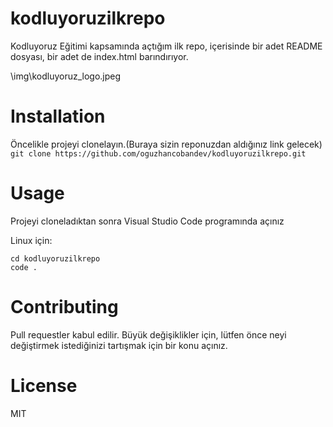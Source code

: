 # kodluyoruzilkrepo
Kodluyoruz Eğitimi kapsamında açtığım ilk repo, içerisinde bir adet README dosyası, bir adet de index.html barındırıyor.

\img\kodluyoruz_logo.jpeg



# Installation
Öncelikle projeyi clonelayın.(Buraya sizin reponuzdan aldığınız link gelecek)
``` git clone https://github.com/oguzhancobandev/kodluyoruzilkrepo.git ```

# Usage
Projeyi cloneladıktan sonra Visual Studio Code programında açınız

Linux için:
```
cd kodluyoruzilkrepo
code .
```

# Contributing

Pull requestler kabul edilir. Büyük değişiklikler için, lütfen önce neyi değiştirmek istediğinizi tartışmak için bir konu açınız.

# License
MIT


